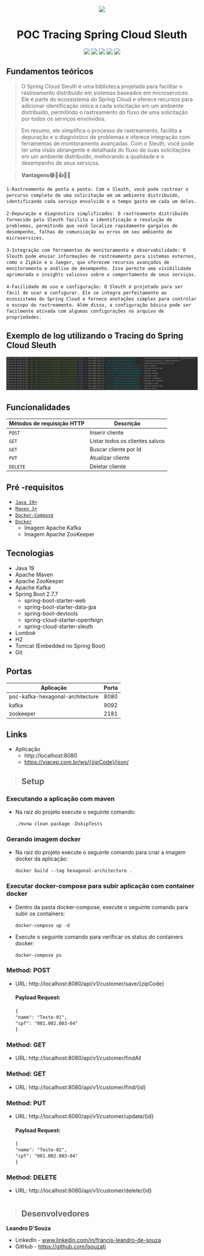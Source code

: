 <div align="center">

![](https://img.shields.io/badge/Status-%20Concluído-green)
</div>

<div align="center">

# POC Tracing Spring Cloud Sleuth

![](https://img.shields.io/badge/Autor-Francis%20Leandro%20-brightgreen)
![](https://img.shields.io/badge/Language-java-brightgreen)
![](https://img.shields.io/badge/Framework-springboot-brightgreen)
![](https://img.shields.io/badge/Mensageria-Kafka-brightgreen)
![](https://img.shields.io/badge/Arquitetura-Hexagonal-brightgreen)

</div> 

<div align="center">
</div>

## Fundamentos teóricos

> O Spring Cloud Sleuth é uma biblioteca projetada para facilitar o rastreamento distribuído em sistemas baseados em microservices. Ele é parte do ecossistema do Spring Cloud e oferece recursos para adicionar identificação única a cada solicitação em um ambiente distribuído, permitindo o rastreamento do fluxo de uma solicitação por todos os serviços envolvidos.

> Em resumo, ele simplifica o processo de rastreamento, facilita a depuração e o diagnóstico de problemas e oferece integração com ferramentas de monitoramento avançadas. Com o Sleuth, você pode ter uma visão abrangente e detalhada do fluxo de suas solicitações em um ambiente distribuído, melhorando a qualidade e o desempenho de seus serviços.

> **Vantagens😆🧘👍🌈🌞**
```
1-Rastreamento de ponta a ponta: Com o Sleuth, você pode rastrear o percurso completo de uma solicitação em um ambiente distribuído, identificando cada serviço envolvido e o tempo gasto em cada um deles.

2-Depuração e diagnóstico simplificados: O rastreamento distribuído fornecido pelo Sleuth facilita a identificação e resolução de problemas, permitindo que você localize rapidamente gargalos de desempenho, falhas de comunicação ou erros em seu ambiente de microservices.

3-Integração com ferramentas de monitoramento e observabilidade: O Sleuth pode enviar informações de rastreamento para sistemas externos, como o Zipkin e o Jaeger, que oferecem recursos avançados de monitoramento e análise de desempenho. Isso permite uma visibilidade aprimorada e insights valiosos sobre o comportamento de seus serviços.

4-Facilidade de uso e configuração: O Sleuth é projetado para ser fácil de usar e configurar. Ele se integra perfeitamente ao ecossistema do Spring Cloud e fornece anotações simples para controlar o escopo do rastreamento. Além disso, a configuração básica pode ser facilmente ativada com algumas configurações no arquivo de propriedades.
```
## Exemplo de log utilizando o Tracing do Spring Cloud Sleuth
![Texto image](img/exemplo-log.png)


## Funcionalidades

| Métodos de requisição HTTP  | Descrição                       |
|-----------------------------|---------------------------------|
| `POST`                      | Inserir cliente                 |
| `GET`                       | Listar todos os clientes salvos |
| `GET`                       | Buscar cliente por Id           |
| `PUT`                       | Atualizar cliente               |
| `DELETE`                    | Deletar cliente                 |

##  Pré -requisitos

- [ `Java 19+` ](https://www.oracle.com/java/technologies/downloads/#java19)
- [ `Maven 3+` ](https://maven.apache.org/download.cgi)
- [ `Docker-Compose` ](https://docs.docker.com/compose/install/)
- [ `Docker` ](https://www.docker.com/)
    - Imagem Apache Kafka
    - Imagem Apache ZooKeeper

## Tecnologias
- Java 19
- Apache Maven
- Apache ZooKeeper
- Apache Kafka
- Spring Boot 2.7.7
    - spring-boot-starter-web
    - spring-boot-starter-data-jpa
    - spring-boot-devtools
    - spring-cloud-starter-openfeign
    - spring-cloud-starter-sleuth
- Lombok
- H2
- Tomcat (Embedded no Spring Boot)
- Git

## Portas
| Aplicação                        | Porta |
|----------------------------------|-------|
| poc-kafka-hexagonal-architecture | 8080  |
| kafka                            | 9092  |
| zookeeper                        | 2181  |

## Links

- Aplicação
    - http://localhost:8080
    - https://viacep.com.br/ws/{zipCode}/json/

>## Setup

### Executando a aplicação com maven
- Na raiz do projeto execute o seguinte comando:
  ```
  ./mvnw clean package -DskipTests
  ```

### Gerando imagem docker
- Na raiz do projeto execute o seguinte comando para criar a imagem docker da aplicação:
  ```
  docker build --tag hexagonal-architecture .
  ```  

### Executar docker-compose para subir aplicação com container docker
- Dentro da pasta docker-compose, execute o seguinte comando para subir os containers:
  ```
  docker-compose up -d
  ```
- Execute o seguinte comando para verificar os status do containers docker:
  ```
  docker-compose ps
  ```

### Method: POST
- URL: http://localhost:8080/api/v1/customer/save/{zipCode}
  #### Payload Request:
  ```
  {
  "name": "Teste-01",
  "cpf": "001.002.003-04"
  }
  ```
### Method: GET
- URL: http://localhost:8080/api/v1/customer/findAll
### Method: GET
- URL: http://localhost:8080/api/v1/customer/find/{id}
### Method: PUT
- URL: http://localhost:8080/api/v1/customer/update/{id}
  #### Payload Request:
  ```
  {
  "name": "Teste-02",
  "cpf": "001.002.003-04"
  }
  ```
### Method: DELETE
- URL: http://localhost:8080/api/v1/customer/delete/{id}

#

>## Desenvolvedores

**Leandro D'Souza**
- LinkedIn - www.linkedin.com/in/francis-leandro-de-souza
- GitHub - https://github.com/lsouzatj
